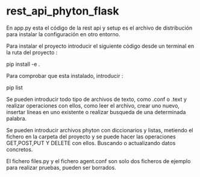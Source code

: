 # rest_api_phyton_flask

En app.py esta el código de la rest api y setup es el archivo de distribución 
para instalar la configuración en otro entorno.

Para instalar el proyecto introducir el siguiente código desde un terminal en la ruta
del proyecto :

pip install -e .

Para comprobar que esta instalado, introducir :

pip list

Se pueden introducir todo tipo de archivos de texto, como .conf o .text y realizar operaciones
con ellos, como leer el archivo, crear uno nuevo, insertar líneas en uno existente o realizar
busqueda de una determinada palabra.

Se pueden introducir archivos phyton con diccionarios y listas, metiendo el fichero en la
carpeta del proyecto y se puede hacer las operaciones GET,POST,PUT Y DELETE con ellos. Buscando
o actualizando datos concretos.

El fichero files.py y el fichero agent.conf son solo dos ficheros de ejemplo para realizar 
pruebas, pueden ser borrados.
